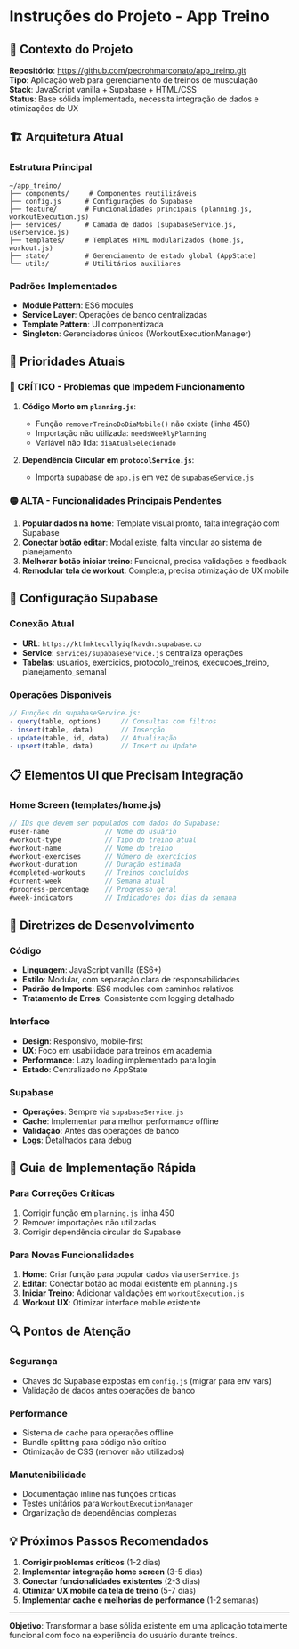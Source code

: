 # Instruções do Projeto - App Treino

## 🎯 Contexto do Projeto

**Repositório**: https://github.com/pedrohmarconato/app_treino.git  
**Tipo**: Aplicação web para gerenciamento de treinos de musculação  
**Stack**: JavaScript vanilla + Supabase + HTML/CSS  
**Status**: Base sólida implementada, necessita integração de dados e otimizações de UX

## 🏗️ Arquitetura Atual

### Estrutura Principal
```
~/app_treino/
├── components/     # Componentes reutilizáveis
├── config.js      # Configurações do Supabase
├── feature/       # Funcionalidades principais (planning.js, workoutExecution.js)
├── services/      # Camada de dados (supabaseService.js, userService.js)
├── templates/     # Templates HTML modularizados (home.js, workout.js)
├── state/         # Gerenciamento de estado global (AppState)
└── utils/         # Utilitários auxiliares
```

### Padrões Implementados
- **Module Pattern**: ES6 modules
- **Service Layer**: Operações de banco centralizadas
- **Template Pattern**: UI componentizada
- **Singleton**: Gerenciadores únicos (WorkoutExecutionManager)

## 🎯 Prioridades Atuais

### 🔴 **CRÍTICO** - Problemas que Impedem Funcionamento
1. **Código Morto em `planning.js`**:
   - Função `removerTreinoDoDiaMobile()` não existe (linha 450)
   - Importação não utilizada: `needsWeeklyPlanning`
   - Variável não lida: `diaAtualSelecionado`

2. **Dependência Circular em `protocolService.js`**:
   - Importa supabase de `app.js` em vez de `supabaseService.js`

### 🟡 **ALTA** - Funcionalidades Principais Pendentes
1. **Popular dados na home**: Template visual pronto, falta integração com Supabase
2. **Conectar botão editar**: Modal existe, falta vincular ao sistema de planejamento
3. **Melhorar botão iniciar treino**: Funcional, precisa validações e feedback
4. **Remodular tela de workout**: Completa, precisa otimização de UX mobile

## 🔧 Configuração Supabase

### Conexão Atual
- **URL**: `https://ktfmktecvllyiqfkavdn.supabase.co`
- **Service**: `services/supabaseService.js` centraliza operações
- **Tabelas**: usuarios, exercicios, protocolo_treinos, execucoes_treino, planejamento_semanal

### Operações Disponíveis
```javascript
// Funções do supabaseService.js:
- query(table, options)     // Consultas com filtros
- insert(table, data)       // Inserção
- update(table, id, data)   // Atualização
- upsert(table, data)       // Insert ou Update
```

## 📋 Elementos UI que Precisam Integração

### Home Screen (templates/home.js)
```javascript
// IDs que devem ser populados com dados do Supabase:
#user-name              // Nome do usuário
#workout-type           // Tipo do treino atual  
#workout-name           // Nome do treino
#workout-exercises      // Número de exercícios
#workout-duration       // Duração estimada
#completed-workouts     // Treinos concluídos
#current-week           // Semana atual
#progress-percentage    // Progresso geral
#week-indicators        // Indicadores dos dias da semana
```

## 🎨 Diretrizes de Desenvolvimento

### Código
- **Linguagem**: JavaScript vanilla (ES6+)
- **Estilo**: Modular, com separação clara de responsabilidades
- **Padrão de Imports**: ES6 modules com caminhos relativos
- **Tratamento de Erros**: Consistente com logging detalhado

### Interface
- **Design**: Responsivo, mobile-first
- **UX**: Foco em usabilidade para treinos em academia
- **Performance**: Lazy loading implementado para login
- **Estado**: Centralizado no AppState

### Supabase
- **Operações**: Sempre via `supabaseService.js`
- **Cache**: Implementar para melhor performance offline
- **Validação**: Antes das operações de banco
- **Logs**: Detalhados para debug

## 🚀 Guia de Implementação Rápida

### Para Correções Críticas
1. Corrigir função em `planning.js` linha 450
2. Remover importações não utilizadas
3. Corrigir dependência circular do Supabase

### Para Novas Funcionalidades
1. **Home**: Criar função para popular dados via `userService.js`
2. **Editar**: Conectar botão ao modal existente em `planning.js`
3. **Iniciar Treino**: Adicionar validações em `workoutExecution.js`
4. **Workout UX**: Otimizar interface mobile existente

## 🔍 Pontos de Atenção

### Segurança
- Chaves do Supabase expostas em `config.js` (migrar para env vars)
- Validação de dados antes operações de banco

### Performance
- Sistema de cache para operações offline
- Bundle splitting para código não crítico
- Otimização de CSS (remover não utilizados)

### Manutenibilidade  
- Documentação inline nas funções críticas
- Testes unitários para `WorkoutExecutionManager`
- Organização de dependências complexas

## 💡 Próximos Passos Recomendados

1. **Corrigir problemas críticos** (1-2 dias)
2. **Implementar integração home screen** (3-5 dias)  
3. **Conectar funcionalidades existentes** (2-3 dias)
4. **Otimizar UX mobile da tela de treino** (5-7 dias)
5. **Implementar cache e melhorias de performance** (1-2 semanas)

---

**Objetivo**: Transformar a base sólida existente em uma aplicação totalmente funcional com foco na experiência do usuário durante treinos.